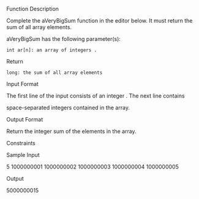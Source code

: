 Function Description

Complete the aVeryBigSum function in the editor below. It must return the sum of all array elements.

aVeryBigSum has the following parameter(s):

    int ar[n]: an array of integers .

Return

    long: the sum of all array elements

Input Format

The first line of the input consists of an integer
.
The next line contains

space-separated integers contained in the array.

Output Format

Return the integer sum of the elements in the array.

Constraints

Sample Input

5
1000000001 1000000002 1000000003 1000000004 1000000005

Output

5000000015
